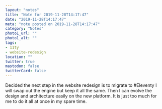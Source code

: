 ```yaml
---
layout: "notes"
title: "Note for 2019-11-28T14:17:47"
date: "2019-11-28T14:17:47"
meta: "note posted on 2019-11-28T14:17:47"
category: "Notes"
photo1_url: ""
photo1_alt: ""
tags:
- 11ty
- website-redesign
location: ""
twitter: true
mastodon: false
twitterCard: false
---
```

Decided the next step in the website redesign is to migrate to #Eleventy I will swap out the engine but keep it all the same. Then I can evolve the design and architecture easily on the new platform. It is just too much for me to do it all at once in my spare time.
